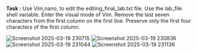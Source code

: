 **Task :**   Use Vim,nano,  to edit the editing_final_lab.txt file. Use the lab_file shell variable. Enter the visual mode of Vim. 
Remove the last seven characters from the first column on the first line. Preserve only the first four characters of the first column. 

![Screenshot 2025-03-19 230715](https://github.com/user-attachments/assets/19251d87-f23c-46ae-b6c7-c2fda776a03d)
![Screenshot 2025-03-19 230836](https://github.com/user-attachments/assets/bd61db71-1507-4e1b-b186-4eeaf62bcfc7)
![Screenshot 2025-03-19 231044](https://github.com/user-attachments/assets/276aee0c-27d4-4214-babc-e6a46de4bd2c)
![Screenshot 2025-03-19 231136](https://github.com/user-attachments/assets/4fdf24f7-4a8a-4853-b6b3-895b137be38b)
